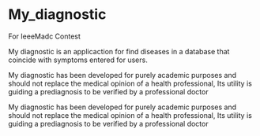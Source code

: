 # My_diagnostic
For IeeeMadc Contest

My diagnostic is an applicaction for find diseases in a database that coincide with symptoms entered for users.

My diagnostic has been developed for purely academic purposes and should not replace the medical opinion of a
health professional, Its utility is guiding a prediagnosis to be verified by a professional doctor

My diagnostic has been developed for purely academic purposes and should not replace the medical opinion of a
health professional, Its utility is guiding a prediagnosis to be verified by a professional doctor



